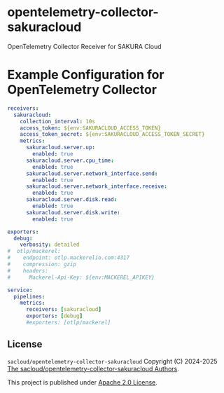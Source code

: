 # opentelemetry-collector-sakuracloud

OpenTelemetry Collector Receiver for SAKURA Cloud

# Example Configuration for OpenTelemetry Collector

```yaml
receivers:
  sakuracloud:
    collection_interval: 10s
    access_token: ${env:SAKURACLOUD_ACCESS_TOKEN}
    access_token_secret: ${env:SAKURACLOUD_ACCESS_TOKEN_SECRET}
    metrics:
      sakuracloud.server.up:
        enabled: true
      sakuracloud.server.cpu_time:
        enabled: true
      sakuracloud.server.network_interface.send:
        enabled: true
      sakuracloud.server.network_interface.receive:
        enabled: true
      sakuracloud.server.disk.read:
        enabled: true
      sakuracloud.server.disk.write:
        enabled: true

exporters:
  debug:
    verbosity: detailed
#  otlp/mackerel:
#    endpoint: otlp.mackerelio.com:4317
#    compression: gzip
#    headers:
#      Mackerel-Api-Key: ${env:MACKEREL_APIKEY}    

service:
  pipelines:
    metrics:
      receivers: [sakuracloud]
      exporters: [debug]
      #exporters: [otlp/mackerel]
```

## License

`sacloud/opentelemetry-collector-sakuracloud` Copyright (C) 2024-2025 [The sacloud/opentelemetry-collector-sakuracloud Authors](AUTHORS).

This project is published under [Apache 2.0 License](LICENSE).
